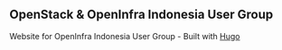 ## OpenStack & OpenInfra Indonesia User Group
Website for OpenInfra Indonesia User Group - Built with [Hugo](https://gohugo.io)
